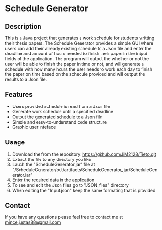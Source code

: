 # Schedule Generator
## Description

This is a Java project that generates a work schedule for students writting their thesis papers. The Schedule Generator provides a simple GUI where users can add their already existing schedule to a Json file and enter the deadline and amount of hours needed to finish their paper in the intput fields of the application. The program will output the whether or not the user will be able to finish the paper in time or not, and will generate a schedule with how many hours the user needs to work each day to finish the paper on time based on the schedule provided and will output the results to a Json file.

## Features
* Users provided schedule is read from a Json file
* Generate work schedule until a specified deadline
* Output the generated schedule to a Json file
* Simple and easy-to-understand code structure
* Graphic user inteface

## Usage
1. Download the from the repository: https://github.com/JiM2128/Tieto.git
2. Extract the file to any directory you like
3. Lauch the "ScheduleGenerator.jar" file at "/ScheduleGenerator/out/artifacts/ScheduleGenerator_jar/ScheduleGenerator.jar"
4. Enter the required data in the application
5. To see and edit the Json files go to "JSON_files" directory
6. When editing the "Input.json" keep the same formating that is provided

## Contact
If you have any questions please feel free to contact me at mince.justas88@gmail.com

